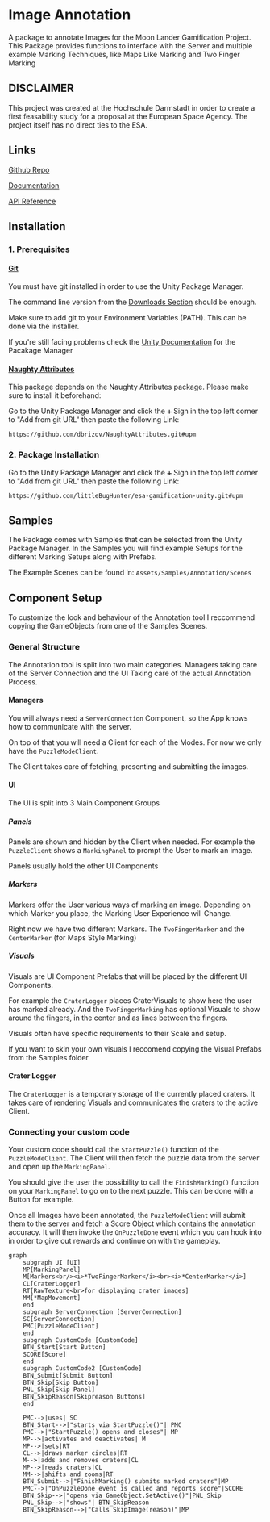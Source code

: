 # Image Annotation

A package to annotate Images for the Moon Lander Gamification Project. This Package provides functions to interface with the Server and multiple example Marking Techniques, like Maps Like Marking and Two Finger Marking

## DISCLAIMER

This project was created at the Hochschule Darmstadt in order to create a first feasability study for a proposal at the European Space Agency. The project itself has no direct ties to the ESA.

## Links

[Github Repo](https://github.com/littleBugHunter/esa-gamification-unity)

[Documentation](https://littlebughunter.github.io/esa-gamification-unity/)

[API Reference](https://littlebughunter.github.io/esa-gamification-unity/api)

## Installation

### 1. Prerequisites

#### [Git](https://git-scm.com/)

You must have git installed in order to use the Unity Package Manager.

The command line version from the [Downloads Section](https://git-scm.com/downloads) should be enough.

Make sure to add git to your Environment Variables (PATH). This can be done via the installer.

If you're still facing problems check the [Unity Documentation](https://docs.unity3d.com/Manual/upm-git.html) for the Pacakage Manager

#### [Naughty Attributes](https://github.com/dbrizov/NaughtyAttributes)

This package depends on the Naughty Attributes package. Please make sure to install it beforehand:

Go to the Unity Package Manager and click the `➕` Sign in the top left corner to "Add from git URL" then paste the following Link:

`https://github.com/dbrizov/NaughtyAttributes.git#upm`

### 2. Package Installation

Go to the Unity Package Manager and click the `➕` Sign in the top left corner to "Add from git URL" then paste the following Link:

`https://github.com/littleBugHunter/esa-gamification-unity.git#upm`

## Samples

The Package comes with Samples that can be selected from the Unity Package Manager. In the Samples you will find example Setups for the different Marking Setups along with Prefabs.

The Example Scenes can be found in: `Assets/Samples/Annotation/Scenes`

## Component Setup

To customize the look and behaviour of the Annotation tool I reccommend copying the GameObjects from one of the Samples Scenes.

### General Structure

The Annotation tool is split into two main categories. Managers taking care of the Server Connection and the UI Taking care of the actual Annotation Process.

#### Managers

You will always need a `ServerConnection` Component, so the App knows how to communicate with the server.

On top of that you will need a Client for each of the Modes. For now we only have the `PuzzleModeClient`.

The Client takes care of fetching, presenting and submitting the images.

#### UI

The UI is split into 3 Main Component Groups

##### Panels

Panels are shown and hidden by the Client when needed. For example the `PuzzleClient` shows a `MarkingPanel` to prompt the User to mark an image.

Panels usually hold the other UI Components

##### Markers

Markers offer the User various ways of marking an image. Depending on which Marker you place, the Marking User Experience will Change.

Right now we have two different Markers. The `TwoFingerMarker` and the `CenterMarker` (for Maps Style Marking)

##### Visuals

Visuals are UI Component Prefabs that will be placed by the different UI Components.

For example the `CraterLogger` places CraterVisuals to show here the user has marked already. And the `TwoFingerMarking` has optional Visuals to show around the fingers, in the center and as lines between the fingers.

Visuals often have specific requirements to their Scale and setup.

If you want to skin your own visuals I reccomend copying the Visual Prefabs from the Samples folder

#### Crater Logger

The `CraterLogger` is a temporary storage of the currently placed craters. It takes care of rendering Visuals and communicates the craters to the active Client.

### Connecting your custom code

Your custom code should call the `StartPuzzle()` function of the `PuzzleModeClient`. The Client will then fetch the puzzle data from the server and open up the `MarkingPanel`.

You should give the user the possibility to call the `FinishMarking()` function on your `MarkingPanel` to go on to the next puzzle. This can be done with a Button for example.

Once all Images have been annotated, the `PuzzleModeClient` will submit them to the server and fetch a Score Object which contains the annotation accuracy. It will then invoke the `OnPuzzleDone` event which you can hook into in order to give out rewards and continue on with the gameplay.

```mermaid
graph
    subgraph UI [UI]
    MP[MarkingPanel]
    M[Markers<br/><i>*TwoFingerMarker</i><br><i>*CenterMarker</i>]
    CL[CraterLogger]
    RT[RawTexture<br>for displaying crater images]
    MM[*MapMovement]
    end
    subgraph ServerConnection [ServerConnection]
    SC[ServerConnection]
    PMC[PuzzleModeClient]
    end
    subgraph CustomCode [CustomCode]
    BTN_Start[Start Button]
    SCORE[Score]
    end
    subgraph CustomCode2 [CustomCode]
    BTN_Submit[Submit Button]
    BTN_Skip[Skip Button]
    PNL_Skip[Skip Panel]
    BTN_SkipReason[Skipreason Buttons]
    end
    
    PMC-->|uses| SC
    BTN_Start-->|"starts via StartPuzzle()"| PMC
    PMC-->|"StartPuzzle() opens and closes"| MP
    MP-->|activates and deactivates| M
    MP-->|sets|RT
    CL-->|draws marker circles|RT
    M-->|adds and removes craters|CL
    MP-->|reads craters|CL
    MM-->|shifts and zooms|RT
    BTN_Submit-->|"FinishMarking() submits marked craters"|MP
    PMC-->|"OnPuzzleDone event is called and reports score"|SCORE
    BTN_Skip-->|"opens via GameObject.SetActive()"|PNL_Skip
    PNL_Skip-->|"shows"| BTN_SkipReason
    BTN_SkipReason-->|"Calls SkipImage(reason)"|MP
```
